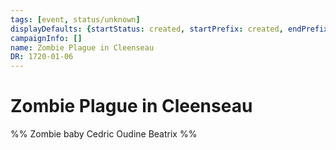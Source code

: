 ```yaml
---
tags: [event, status/unknown]
displayDefaults: {startStatus: created, startPrefix: created, endPrefix: destroyed, endStatus: destroyed}
campaignInfo: []
name: Zombie Plague in Cleenseau
DR: 1720-01-06
---
```


# Zombie Plague in Cleenseau

%% Zombie baby Cedric Oudine Beatrix %%